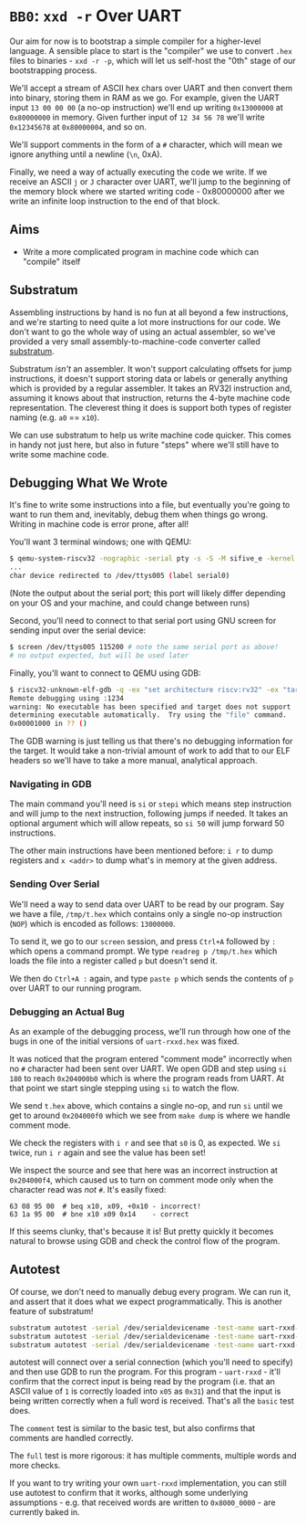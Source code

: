 # `BB0`: `xxd -r` Over UART

Our aim for now is to bootstrap a simple compiler for a higher-level language. A sensible place to start is the "compiler" we use to convert `.hex` files to binaries - `xxd -r -p`, which will let us self-host the "0th" stage of our bootstrapping process.

We'll accept a stream of ASCII hex chars over UART and then convert them into binary, storing them in RAM as we go. For example, given the UART input `13 00 00 00` (a no-op instruction) we'll end up writing `0x13000000` at `0x80000000` in memory. Given further input of `12 34 56 78` we'll write `0x12345678` at `0x80000004`, and so on.

We'll support comments in the form of a `#` character, which will mean we ignore anything until a newline (`\n`, 0xA).

Finally, we need a way of actually executing the code we write. If we receive an ASCII `j` or `J` character over UART, we'll jump to the beginning of the memory block where we started writing code - 0x80000000 after we write an infinite loop instruction to the end of that block.

## Aims

- Write a more complicated program in machine code which can "compile" itself

## Substratum

Assembling instructions by hand is no fun at all beyond a few instructions, and we're starting to need quite a lot more instructions for our code. We don't want to go the whole way of using an actual assembler, so we've provided a very small assembly-to-machine-code converter called [substratum](../substratum/README.md).

Substratum _isn't_ an assembler. It won't support calculating offsets for jump instructions, it doesn't support storing data or labels or generally anything which is provided by a regular assembler. It takes an RV32I instruction and, assuming it knows about that instruction, returns the 4-byte machine code representation. The cleverest thing it does is support both types of register naming (e.g. `a0` == `x10`).

We can use substratum to help us write machine code quicker. This comes in handy not just here, but also in future "steps" where we'll still have to write some machine code.

## Debugging What We Wrote

It's fine to write some instructions into a file, but eventually you're going to want to run them and, inevitably, debug them when things go wrong. Writing in machine code is error prone, after all!

You'll want 3 terminal windows; one with QEMU:

```bash
$ qemu-system-riscv32 -nographic -serial pty -s -S -M sifive_e -kernel BUILD/uart-rxxd.elf
...
char device redirected to /dev/ttys005 (label serial0)
```

(Note the output about the serial port; this port will likely differ depending on your OS and your machine, and could change between runs)

Second, you'll need to connect to that serial port using GNU screen for sending input over the serial device:

```bash
$ screen /dev/ttys005 115200 # note the same serial port as above!
# no output expected, but will be used later
```

Finally, you'll want to connect to QEMU using GDB:

```bash
$ riscv32-unknown-elf-gdb -q -ex "set architecture riscv:rv32" -ex "target remote :1234"
Remote debugging using :1234
warning: No executable has been specified and target does not support
determining executable automatically.  Try using the "file" command.
0x00001000 in ?? ()
```

The GDB warning is just telling us that there's no debugging information for the target. It would take a non-trivial amount of work to add that to our ELF headers so we'll have to take a more manual, analytical approach.

### Navigating in GDB

The main command you'll need is `si` or `stepi` which means step instruction and will jump to the next instruction, following jumps if needed. It takes an optional argument which will allow repeats, so `si 50` will jump forward 50 instructions.

The other main instructions have been mentioned before: `i r` to dump registers and `x <addr>` to dump what's in memory at the given address.

### Sending Over Serial

We'll need a way to send data over UART to be read by our program. Say we have a file, `/tmp/t.hex` which contains only a single no-op instruction (`NOP`) which is encoded as follows: `13000000`.

To send it, we go to our `screen` session, and press `Ctrl+A` followed by `:` which opens a command prompt. We type `readreg p /tmp/t.hex` which loads the file into a register called `p` but doesn't send it.

We then do `Ctrl+A :` again, and type `paste p` which sends the contents of `p` over UART to our running program.

### Debugging an Actual Bug

As an example of the debugging process, we'll run through how one of the bugs in one of the initial versions of `uart-rxxd.hex` was fixed.

It was noticed that the program entered "comment mode" incorrectly when no `#` character had been sent over UART. We open GDB and step using `si 180`  to reach `0x204000b0` which is where the program reads from UART. At that point we start single stepping using `si` to watch the flow.

We send `t.hex` above, which contains a single no-op, and run `si` until we get to around `0x204000f0` which we see from `make dump` is where we handle comment mode.

We check the registers with `i r` and see that `s0` is 0, as expected. We `si` twice, run `i r` again and see the value has been set!

We inspect the source and see that here was an incorrect instruction at `0x204000f4`, which caused us to turn on comment mode only when the character read was _not_ `#`. It's easily fixed:

```text
63 08 95 00  # beq x10, x09, +0x10 - incorrect!
63 1a 95 00  # bne x10 x09 0x14    - correct
 ```

If this seems clunky, that's because it is! But pretty quickly it becomes natural to browse using GDB and check the control flow of the program.

## Autotest

Of course, we don't need to manually debug every program. We can run it, and assert that it does what we expect programmatically. This is another feature of substratum!

```bash
substratum autotest -serial /dev/serialdevicename -test-name uart-rxxd-basic
substratum autotest -serial /dev/serialdevicename -test-name uart-rxxd-comment
substratum autotest -serial /dev/serialdevicename -test-name uart-rxxd-full
```

autotest will connect over a serial connection (which you'll need to specify) and then use GDB to run the program. For this program - `uart-rxxd` - it'll confirm that the correct input is being read by the program (i.e. that an ASCII value of `1` is correctly loaded into `x05` as `0x31`) and that the input is being written correctly when a full word is received. That's all the `basic` test does.

The `comment` test is similar to the basic test, but also confirms that comments are handled correctly.

The `full` test is more rigorous: it has multiple comments, multiple words and more checks.

If you want to try writing your own `uart-rxxd` implementation, you can still use autotest to confirm that it works, although some underlying assumptions - e.g. that received words are written to `0x8000_0000` - are currently baked in.

